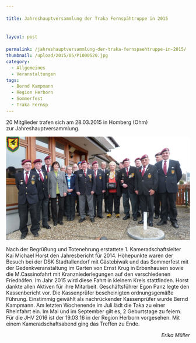 ```yaml
---

title: Jahreshauptversammlung der Traka Fernspähtruppe in 2015


layout: post

permalink: /jahreshauptversammlung-der-traka-fernspaehtruppe-in-2015/
thumbnail: /upload/2015/05/P1000520.jpg
category:
  - Allgemeines
  - Veranstaltungen
tags:
  - Bernd Kampmann
  - Region Herborn
  - Sommerfest
  - Traka Fernsp
---
```

20 Mitglieder trafen sich am 28.03.2015 in Homberg (Ohm) zur Jahreshauptversammlung.


[![](/upload/2015/05/P1000522.jpg)](/upload/2015/05/P1000522.jpg)

Nach der Begrüßung und Totenehrung erstattete 1. Kameradschaftsleiter Kai­ Michael Horst den Jahresbericht für 2014. Höhepunkte waren der Besuch bei der DSK Stadtallendorf mit Gästebiwak und das Sommerfest mit der Gedenkveranstaltung im Garten von Ernst Krug in Erbenhausen sowie die M.Cassinofahrt mit Kranzniederlegungen auf den verschiedenen Friedhöfen. Im Jahr 2015 wird diese Fahrt in kleinem Kreis stattfinden. Horst dankte allen Aktiven für ihre Mitarbeit. Geschäftsführer Egon Panz legte den Kassenbericht vor. Die Kassenprüfer bescheinigten ordnungsgemäße Führung. Einstimmig gewählt als nachrückender Kassenprüfer wurde Bernd Kampmann. Am letzten Wochenende im Juli lädt die Taka zu einer Rheinfahrt ein. Im Mai und im September gilt es, 2 Geburtstage zu feiern. Für die JHV 2016 ist der 19.03 16 in der Region Herborn vorgesehen. Mit einem Kameradschaftsabend ging das Treffen zu Ende.
<p style="text-align: right;"><em>Erika Müller</em></p>
